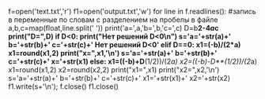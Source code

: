 f=open('text.txt','r')
f1=open('output.txt','w')
for line in f.readlines():
  #запись в переменные по словам с разделением на пробелы в файле
  a,b,c=map(float,line.split(' '))
  print('a=',a,'b=',b,'c=',c)
  D=b**2-4*a*c
  print("D=",D)
  if D<0:
    print("Нет решений D<0\n")
    s='a='+str(a)+' b='+str(b)+' c='+str(c)+' Нет решений D<0'
  elif D==0:
    x1=(-b)/(2*a)
    x1=round(x1,2)
    print("x=",x1,'\n')
    s='a='+str(a)+' b='+str(b)+' c='+str(c)+' x='+str(x1)
  else:
    x1=((-b)+D**(1/2))/(2*a)
    x2=((-b)-D**(1/2))/(2*a)
    x1=round(x1,2)
    x2=round(x2,2)
    print("x1=",x1)
    print("x2=",x2,'\n')
    s='a='+str(a)+' b='+str(b)+' c='+str(c)+' x1='+str(x1)+' x2='+str(x2)
  f1.write(s+'\n');
f.close()
f1.close()
